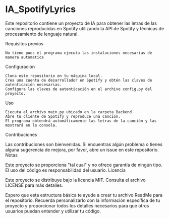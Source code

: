 # IA_SpotifyLyrics

Este repositorio contiene un proyecto de IA para obtener las letras de las canciones reproducidas en Spotify utilizando la API de Spotify y técnicas de procesamiento de lenguaje natural.

Requisitos previos
    
    No tiene pues el programa ejecuta las instalaciones necesarias de manera automatica

Configuración

    Clona este repositorio en tu máquina local.
    Crea una cuenta de desarrollador en Spotify y obtén las claves de autenticación necesarias.
    Configura las claves de autenticación en el archivo config.py del proyecto.
    
Uso

    Ejecuta el archivo main.py ubicado en la carpeta Backend
    Abre tu cliente de Spotify y reproduce una canción.
    El programa obtendrá automáticamente las letras de la canción y las mostrará en la consola.

Contribuciones

Las contribuciones son bienvenidas. Si encuentras algún problema o tienes alguna sugerencia de mejora, por favor, abre un issue en este repositorio.
Notas

Este proyecto se proporciona "tal cual" y no ofrece garantía de ningún tipo. El uso del código es responsabilidad del usuario.
Licencia

Este proyecto se distribuye bajo la licencia MIT. Consulta el archivo LICENSE para más detalles.

Espero que esta estructura básica te ayude a crear tu archivo ReadMe para el repositorio. Recuerda personalizarlo con la información específica de tu proyecto y proporcionar todos los detalles necesarios para que otros usuarios puedan entender y utilizar tu código.

